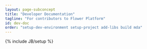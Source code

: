 ```yaml
---
layout: page-subconcept
title: "Developer Documentation"
tagline: "For contributors to Flower Platform"
id: dev-doc
order: "setup-dev-environment setup-project add-libs build mda"
---
```

{% include JB/setup %}

